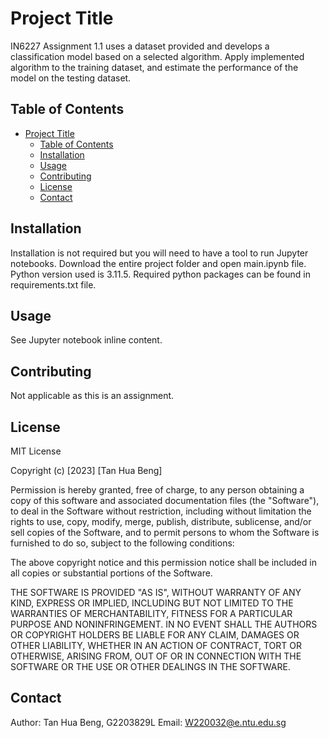 # Project Title

IN6227 Assignment 1.1 uses a dataset provided and develops a classification model based on a selected algorithm. Apply implemented algorithm to the training dataset, and estimate the performance of the model on the testing dataset.

## Table of Contents

- [Project Title](#project-title)
  - [Table of Contents](#table-of-contents)
  - [Installation](#installation)
  - [Usage](#usage)
  - [Contributing](#contributing)
  - [License](#license)
  - [Contact](#contact)

## Installation

Installation is not required but you will need to have a tool to run Jupyter notebooks.
Download the entire project folder and open main.ipynb file.
Python version used is 3.11.5. Required python packages can be found in requirements.txt file.

## Usage

See Jupyter notebook inline content.

## Contributing

Not applicable as this is an assignment.

## License

MIT License

Copyright (c) [2023] [Tan Hua Beng]

Permission is hereby granted, free of charge, to any person obtaining a copy
of this software and associated documentation files (the "Software"), to deal
in the Software without restriction, including without limitation the rights
to use, copy, modify, merge, publish, distribute, sublicense, and/or sell
copies of the Software, and to permit persons to whom the Software is
furnished to do so, subject to the following conditions:

The above copyright notice and this permission notice shall be included in
all copies or substantial portions of the Software.

THE SOFTWARE IS PROVIDED "AS IS", WITHOUT WARRANTY OF ANY KIND, EXPRESS OR
IMPLIED, INCLUDING BUT NOT LIMITED TO THE WARRANTIES OF MERCHANTABILITY,
FITNESS FOR A PARTICULAR PURPOSE AND NONINFRINGEMENT. IN NO EVENT SHALL THE
AUTHORS OR COPYRIGHT HOLDERS BE LIABLE FOR ANY CLAIM, DAMAGES OR OTHER
LIABILITY, WHETHER IN AN ACTION OF CONTRACT, TORT OR OTHERWISE, ARISING FROM,
OUT OF OR IN CONNECTION WITH THE SOFTWARE OR THE USE OR OTHER DEALINGS IN
THE SOFTWARE.

## Contact

Author: Tan Hua Beng, G2203829L
Email: W220032@e.ntu.edu.sg